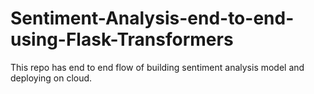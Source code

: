 # Sentiment-Analysis-end-to-end-using-Flask-Transformers
This repo has end to end flow of building sentiment analysis model and deploying on cloud.
